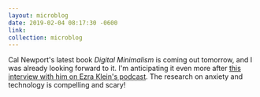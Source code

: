 ```yaml
---
layout: microblog
date: 2019-02-04 08:17:30 -0600
link: 
collection: microblog
---
```

Cal Newport's latest book *Digital Minimalism* is coming out tomorrow, and I was already looking forward to it. I'm anticipating it even more after [this interview with him on Ezra Klein's podcast](https://overcast.fm/+QLhXRL3WU). The research on anxiety and technology is compelling and scary!
